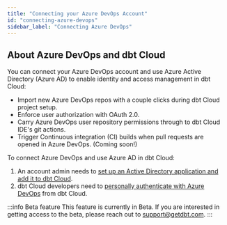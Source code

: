 ```yaml
---
title: "Connecting your Azure DevOps Account"
id: "connecting-azure-devops"
sidebar_label: "Connecting Azure DevOps"
---
```


## About Azure DevOps and dbt Cloud

You can connect your Azure DevOps account and use Azure Active Directory (Azure AD) to enable identity and access management in dbt Cloud:

- Import new Azure DevOps repos with a couple clicks during dbt Cloud project setup.
- Enforce user authorization with OAuth 2.0.
- Carry Azure DevOps user repository permissions through to dbt Cloud IDE's git actions.
- Trigger Continuous integration (CI) builds when pull requests are opened in Azure DevOps. (Coming soon!)

To connect Azure DevOps and use Azure AD in dbt Cloud:

1. An account admin needs to [set up an Active Directory application and add it to dbt Cloud](docs/dbt-cloud/cloud-configuring-dbt-cloud/setup-azure).
2. dbt Cloud developers need to [personally authenticate with Azure DevOps](docs/dbt-cloud/cloud-configuring-dbt-cloud/authenticate-azure) from dbt Cloud.

:::info Beta feature
This feature is currently in Beta. If you are interested in getting access to the beta, please reach out to support@getdbt.com.
:::
